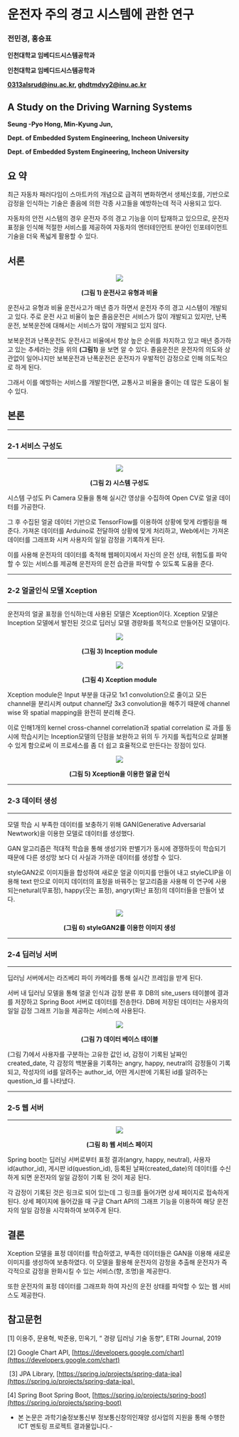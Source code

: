 # 운전자 주의 경고 시스템에 관한 연구

### **전민경, 홍승표**

**인천대학교 임베디드시스템공학과**

**인천대학교 임베디드시스템공학과**

**0313alsrud@inu.ac.kr, ghdtmdvy2@inu.ac.kr**

## A Study on the Driving Warning Systems

**Seung -Pyo Hong, Min-Kyung Jun,** 

**Dept. of Embedded System Engineering, Incheon University** 

**Dept. of Embedded System Engineering, Incheon University**


## 요 약


최근 자동차 패러다임이 스마트카의 개념으로 급격히 변화하면서 생체신호를, 기반으로 감정을 인식하는 기술은 졸음에 의한 각종 사고들을 예방하는데 적극 사용되고 있다. 

자동차의 안전 시스템의 경우 운전자 주의 경고 기능을 이미 탑재하고 있으므로, 운전자 표정을 인식해 적절한 서비스를 제공하여 자동차의 엔터테인먼트 분야인 인포테이먼트 기술을 더욱 폭넓게 활용할 수 있다.

## 서론

<p align="center"><img src="img_1.png"></p>

**<p align="center">(그림 1) 운전사고 유형과 비율</p>**

운전사고 유형과 비율 운전사고가 매년 증가 하면서 운전자 주의 경고 시스템이 개발되고 있다. 주로 운전 사고 비율이 높은 졸음운전은 서비스가 많이 개발되고 있지만, 난폭운전, 보복운전에 대해서는 서비스가 많이 개발되고 있지 않다. 

보복운전과 난폭운전도 운전사고 비율에서 항상 높은 순위를 차지하고 있고 매년 증가하고 있는 추세라는 것을 위의 **(그림1)** 을 보면 알 수 있다. 졸음운전은 운전자의 의도와 상관없이 일어나지만 보복운전과 난폭운전은 운전자가 우발적인 감정으로 인해 의도적으로 하게 된다. 

그래서 이를 예방하는 서비스를 개발한다면, 교통사고 비율을 줄이는 데 많은 도움이 될 수 있다.

## 본론

---
### 2-1 서비스 구성도
---

<p align="center"><img src="img_4.png"></p>

**<p align="center">(그림 2) 시스템 구성도</p>**

시스템 구성도 Pi Camera 모듈을 통해 실시간 영상을 수집하여 Open CV로 얼굴 데이터를 가공한다. 

그 후 수집된 얼굴 데이터 기반으로 TensorFlow를 이용하여 상황에 맞게 라벨링을 해준다. 가져온 데이터를 Arduino로 전달하여 상황에 맞게 처리하고, Web에서는 가져온 데이터를 그래프화 시켜 사용자의 일일 감정을 기록하게 된다. 

이를 사용해 운전자의 데이터를 축적해 웹페이지에서 자신의 운전 상태, 위험도를 파악할 수 있는 서비스를 제공해 운전자의 운전 습관을 파악할 수 있도록 도움을 준다.

---
### 2-2 얼굴인식 모델 Xception
---

운전자의 얼굴 표정을 인식하는데 사용된 모델은 Xception이다. Xception 모델은 Inception 모델에서 발전된 것으로 딥러닝 모델 경량화를 목적으로 만들어진 모델이다.

<p align="center"><img src="img_5.png"></p>

**<p align="center">(그림 3) Inception module</p>**

<p align="center"><img src="img_6.png"></p>

**<p align="center">(그림 4) Xception module</p>**


Xception module은 Input 부분을 대규모 1x1 convolution으로 줄이고 모든 channel을 분리시켜 output channel당 3x3 convolution을 해주기 때문에 channel wise 와 spatial mapping을 완전히 분리해 준다. 

이로 인해1개의 kernel cross-channel correlation과 spatial correlation 로 과를 동시에 학습시키는 Inception모델의 단점을 보완하고 위의 두 가지를 독립적으로 살펴볼 수 있게 함으로써 이 프로세스를 좀 더 쉽고 효율적으로 만든다는 장점이 있다.

<p align="center"><img src="img_7.png"></p>

**<p align="center">(그림 5) Xception을 이용한 얼굴 인식</p>**

---
### **2-3 데이터 생성**
---

모델 학습 시 부족한 데이터를 보충하기 위해 GAN(Generative Adversarial Newtwork)을 이용한 모델로 데이터를 생성했다. 

GAN 알고리즘은 적대적 학습을 통해 생성기와 판별기가 동시에 경쟁하듯이 학습되기 때문에 다른 생성망 보다 더 사실과 가까운 데이터를 생성할 수 있다. 

styleGAN2로 이미지들을 합성하여 새로운 얼굴 이미지를 만들어 내고 styleCLIP을 이용해 text 만으로 이미지 데이터의 표정을 바꿔주는 알고리즘을 사용해 이 연구에 사용되는netural(무표정), happy(웃는 표정), angry(화난 표정)의 데이터들을 만들어 냈다.

<p align="center"><img src="img_8.png"></p>

**<p align="center">(그림 6) styleGAN2를 이용한 이미지 생성</p>**

---
### 2-4 딥러닝 서버
---

딥러닝 서버에서는 라즈베리 파이 카메라를 통해 실시간 프레임을 받게 된다. 

서버 내 딥러닝 모델을 통해 얼굴 인식과 감정 분류 후 DB의 site_users 테이블에 결과를 저장하고 Spring Boot 서버로 데이터를 전송한다. DB에 저장된 데이터는 사용자의 일일 감정 그래프 기능을 제공하는 서비스에 사용된다.

<p align="center"><img src="img_9.png"></p>

**<p align="center">(그림 7) 데이터 베이스 테이블</p>**

(그림 7)에서 사용자를 구분하는 고유한 값인 id, 감정이 기록된 날짜인 created_date, 각 감정의 백분율을 기록하는 angry, happy, neutral의 감정들이 기록 되고, 작성자의 id를 알려주는 author_id, 어떤 게시판에 기록된 id를 알려주는 question_id 를 나타냈다.

---
### 2-5 웹 서버
---

<p align="center"><img src="img_10.png"></p>

**<p align="center">(그림 8) 웹 서비스 페이지</p>**

Spring boot는 딥러닝 서버로부터 표정 결과(angry, happy, neutral), 사용자 id(author_id), 게시판 id(question_id), 등록된 날짜(created_date)의 데이터를 수신하게 되면 운전자의 일일 감정이 기록 된 것이 제공 된다. 

각 감정이 기록된 것은 링크로 되어 있는데 그 링크를 들어가면 상세 페이지로 접속하게 된다. 상세 페이지에 들어갔을 때 구글 Chart API의 그래프 기능을 이용하여 해당 운전자의 일일 감정을 시각화하여 보여주게 된다.

## 결론

 Xception 모델을 표정 데이터를 학습하였고, 부족한 데이터들은 GAN을 이용해 새로운 이미지를 생성하여 보충하였다. 이 모델을 활용해 운전자의 감정을 추출해 운전자가 즉각적으로 감정을 완화시킬 수 있는 서비스(향, 조명)을 제공한다. 

또한 운전자의 표정 데이터를 그래프화 하여 자신의 운전 상태를 파악할 수 있는 웹 서비스도 제공한다. 

## 참고문헌

[1] 이용주, 문용혁, 박준용, 민옥기, “ 경량 딥러닝 기술 동향”, ETRI Journal, 2019 

[2] Google Chart API, [https://developers.google.com/chart](https://developers.google.com/chart)

 [3] JPA Library, [https://spring.io/projects/spring-data-jpa](https://spring.io/projects/spring-data-jpa) 

[4] Spring Boot Spring Boot, [https://spring.io/projects/spring-boot](https://spring.io/projects/spring-boot)

- 본 논문은 과학기술정보통신부 정보통신창의인재양 성사업의 지원을 통해 수행한 ICT 멘토링 프로젝트 결과물입니다.-
